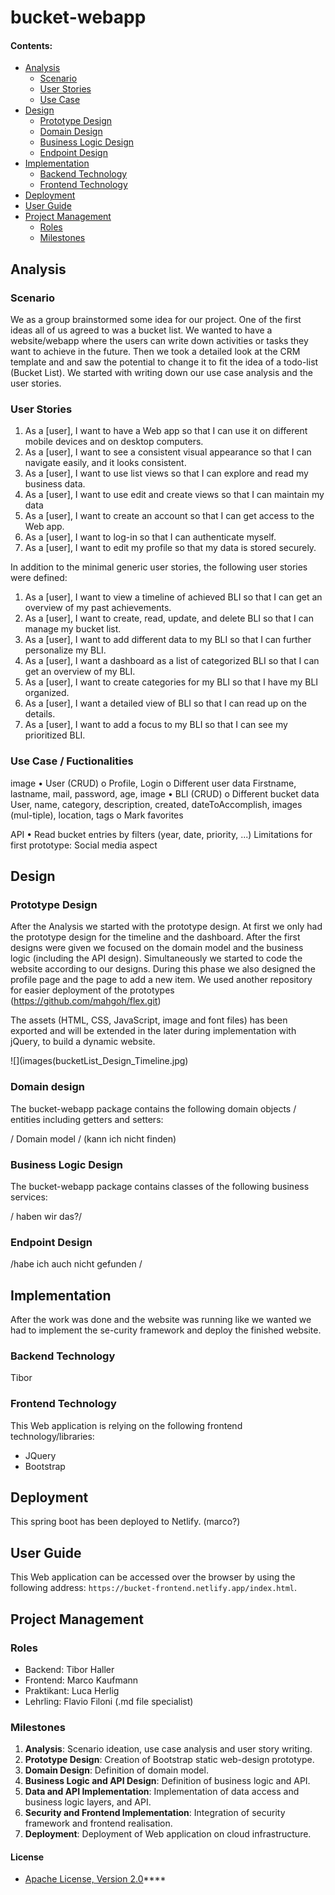 # bucket-webapp


#### Contents:
- [Analysis](#analysis)
  - [Scenario](#scenario)
  - [User Stories](#user-stories)
  - [Use Case](#use-case)
- [Design](#design)
  - [Prototype Design](#prototype-design)
  - [Domain Design](#domain-design)
  - [Business Logic Design](#business-logic-design)
  - [Endpoint Design](#endpoint-design)
- [Implementation](#implementation)
  - [Backend Technology](#backend-technology)
  - [Frontend Technology](#frontend-technology)
- [Deployment](#deployment)
- [User Guide](#user-guide)
- [Project Management](#project-management)
  - [Roles](#roles)
  - [Milestones](#milestones)

## Analysis

### Scenario

We as a group brainstormed some idea for our project. One of the first ideas all of us agreed to was a bucket list. We wanted to have a website/webapp where the users can write down activities or tasks they want to achieve in the future. Then we took a detailed look at the CRM template and and saw the potential to change it to fit the idea of a todo-list (Bucket List).
We started with writing down our use case analysis and the user stories. 

### User Stories
1. As a [user], I want to have a Web app so that I can use it on different mobile devices and on desktop computers.
2. As a [user], I want to see a consistent visual appearance so that I can navigate easily, and it looks consistent.
3. As a [user], I want to use list views so that I can explore and read my business data.
4. As a [user], I want to use edit and create views so that I can maintain my data
5. As a [user], I want to create an account so that I can get access to the Web app.
6. As a [user], I want to log-in so that I can authenticate myself.
7. As a [user], I want to edit my profile so that my data is stored securely.

In addition to the minimal generic user stories, the following user stories were defined:
1.	As a [user], I want to view a timeline of achieved BLI so that I can get an overview of my past achievements.
2.	As a [user], I want to create, read, update, and delete BLI so that I can manage my bucket list.
3.	As a [user], I want to add different data to my BLI so that I can further personalize my BLI.
4.	As a [user], I want a dashboard as a list of categorized BLI so that I can get an overview of my BLI.
5.	As a [user], I want to create categories for my BLI so that I have my BLI organized.
6.	As a [user], I want a detailed view of BLI so that I can read up on the details.
7.	As a [user], I want to add a focus to my BLI so that I can see my prioritized BLI.

### Use Case / Fuctionalities
image
•	User (CRUD)
  o	 Profile, Login
  o	Different user data
      Firstname, lastname, mail, password, age, image
•	BLI (CRUD)
  o	Different bucket data
      User, name, category, description, created, dateToAccomplish, images (mul-tiple), location, tags
  o	Mark favorites
  
API
  •	Read bucket entries by filters (year, date, priority, ...)
    Limitations for first prototype: Social media aspect

## Design

### Prototype Design
After the Analysis we started with the prototype design. At first we only had the prototype design for the timeline and the dashboard. After the first designs were given we focused on the domain model and the business logic (including the API design). Simultaneously we started to code the website according to our designs. During this phase we also designed the profile page and the page to add a new item.
We used another repository for easier deployment of the prototypes (https://github.com/mahgoh/flex.git)

The assets (HTML, CSS, JavaScript, image and font files) has been exported and will be extended in the later during implementation with jQuery, to build a dynamic website.

![](images(bucketList_Design_Timeline.jpg)

### Domain design

The bucket-webapp package contains the following domain objects / entities including getters and setters:

/ Domain model / (kann ich nicht finden)

### Business Logic Design

The bucket-webapp package contains classes of the following business services:

/ haben wir das?/

### Endpoint Design
/habe ich auch nicht gefunden /

## Implementation

After the work was done and the website was running like we wanted we had to implement the se-curity framework and deploy the finished website.

### Backend Technology

Tibor

### Frontend Technology

This Web application is relying on the following frontend technology/libraries:
- JQuery
- Bootstrap

## Deployment
This spring boot has been deployed to Netlify. (marco?)

## User Guide
This Web application can be accessed over the browser by using the following address: `https://bucket-frontend.netlify.app/index.html`.

## Project Management

### Roles
- Backend: Tibor Haller
- Frontend: Marco Kaufmann
- Praktikant: Luca Herlig
- Lehrling: Flavio Filoni (.md file specialist)

### Milestones
1. **Analysis**: Scenario ideation, use case analysis and user story writing.
2. **Prototype Design**: Creation of Bootstrap static web-design prototype.
3. **Domain Design**: Definition of domain model.
4. **Business Logic and API Design**: Definition of business logic and API.
5. **Data and API Implementation**: Implementation of data access and business logic layers, and API.
6. **Security and Frontend Implementation**: Integration of security framework and frontend realisation.
7. **Deployment**: Deployment of Web application on cloud infrastructure.

#### License
- [Apache License, Version 2.0](blob/master/LICENSE)****


